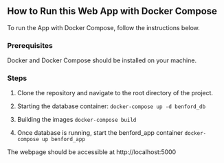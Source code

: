 ## How to Run this Web App with Docker Compose

To run the App with Docker Compose, follow the instructions below.

### Prerequisites

Docker and Docker Compose should be installed on your machine.

### Steps

1. Clone the repository and navigate to the root directory of the project.

2. Starting the database container:
    `docker-compose up -d benford_db`

3. Building the images
    `docker-compose build`

4. Once database is running, start the benford_app container
    `docker-compose up benford_app`

The webpage should be accessible at http://localhost:5000
